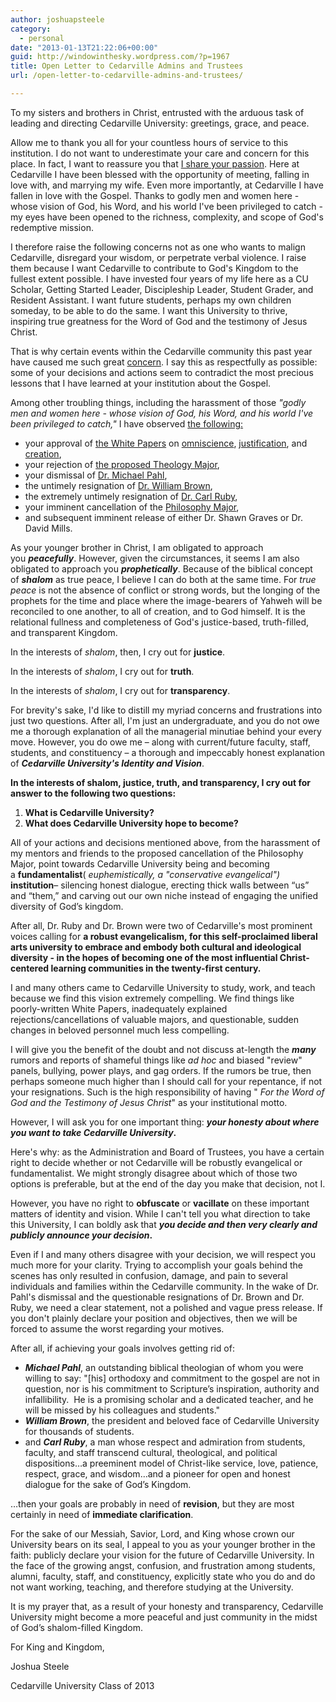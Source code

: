 ```yaml
---
author: joshuapsteele
category:
  - personal
date: "2013-01-13T21:22:06+00:00"
guid: http://windowinthesky.wordpress.com/?p=1967
title: Open Letter to Cedarville Admins and Trustees
url: /open-letter-to-cedarville-admins-and-trustees/

---
```

To my sisters and brothers in Christ, entrusted with the arduous task of leading and directing Cedarville University: greetings, grace, and peace.

Allow me to thank you all for your countless hours of service to this institution. I do not want to underestimate your care and concern for this place. In fact, I want to reassure you that [I share your passion](http://windowinthesky.wordpress.com/2012/09/12/my-unforgettable-cedarville-experience/ "My Unforgettable Cedarville Experience"). Here at Cedarville I have been blessed with the opportunity of meeting, falling in love with, and marrying my wife. Even more importantly, at Cedarville I have fallen in love with the Gospel. Thanks to godly men and women here - whose vision of God, his Word, and his world I've been privileged to catch - my eyes have been opened to the richness, complexity, and scope of God's redemptive mission.

I therefore raise the following concerns not as one who wants to malign Cedarville, disregard your wisdom, or perpetrate verbal violence. I raise them because I want Cedarville to contribute to God's Kingdom to the fullest extent possible. I have invested four years of my life here as a CU Scholar, Getting Started Leader, Discipleship Leader, Student Grader, and Resident Assistant. I want future students, perhaps my own children someday, to be able to do the same. I want this University to thrive, inspiring true greatness for the Word of God and the testimony of Jesus Christ.

That is why certain events within the Cedarville community this past year have caused me such great [concern](http://fiatlux125.wordpress.com/). I say this as respectfully as possible: some of your decisions and actions seem to contradict the most precious lessons that I have learned at your institution about the Gospel.

Among other troubling things, including the harassment of those _"godly men and women here - whose vision of God, his Word, and his world I've been privileged to catch,"_ I have observed [the following:](http://fiatlux125.wordpress.com/concerns/)

- your approval of [the White Papers](http://fiatlux125.wordpress.com/concerns/white-papers/) on [omniscience](http://www.cedarville.edu/~/media/Files/PDF/Shared/Omniscience-White-Paper.pdf), [justification](http://www.cedarville.edu/~/media/Files/PDF/Shared/Forensic-Justification.pdf), and [creation](http://www.cedarville.edu/~/media/Files/PDF/Shared/Creation-White-Paper.pdf),
- your rejection of [the proposed Theology Major](http://fiatlux125.wordpress.com/concerns/theology-major-rejected/),
- your dismissal of [Dr. Michael Pahl](http://fiatlux125.wordpress.com/concerns/dr-michael-pahl-dismissed/),
- the untimely resignation of [Dr. William Brown](http://fiatlux125.wordpress.com/concerns/dr-browns-resignation/),
- the extremely untimely resignation of [Dr. Carl Ruby](http://fiatlux125.wordpress.com/2013/01/10/ruby-resigns/),
- your imminent cancellation of the [Philosophy Major](http://ourcuprotest.wordpress.com/),
- and subsequent imminent release of either Dr. Shawn Graves or Dr. David Mills.

As your younger brother in Christ, I am obligated to approach you **_peacefully_**. However, given the circumstances, it seems I am also obligated to approach you **_prophetically_**. Because of the biblical concept of **_shalom_** as true peace, I believe I can do both at the same time. For _true peace_ is not the absence of conflict or strong words, but the longing of the prophets for the time and place where the image-bearers of Yahweh will be reconciled to one another, to all of creation, and to God himself. It is the relational fullness and completeness of God's justice-based, truth-filled, and transparent Kingdom.

In the interests of _shalom_, then, I cry out for **justice**.

In the interests of _shalom_, I cry out for **truth**.

In the interests of _shalom_, I cry out for **transparency**.

For brevity's sake, I'd like to distill my myriad concerns and frustrations into just two questions. After all, I'm just an undergraduate, and you do not owe me a thorough explanation of all the managerial minutiae behind your every move. However, you do owe me – along with current/future faculty, staff, students, and constituency – a thorough and impeccably honest explanation of **_Cedarville University's Identity and Vision_**.

**In the interests of shalom, justice, truth, and transparency, I cry out for answer to the following two questions:**

1. **What is Cedarville University?**
1. **What does Cedarville University hope to become?**

All of your actions and decisions mentioned above, from the harassment of my mentors and friends to the proposed cancellation of the Philosophy Major, point towards Cedarville University being and becoming a **fundamentalist**( _euphemistically, a "conservative evangelical")_ **institution**– silencing honest dialogue, erecting thick walls between “us” and “them,” and carving out our own niche instead of engaging the unified diversity of God’s kingdom.

After all, Dr. Ruby and Dr. Brown were two of Cedarville's most prominent voices calling for **a robust evangelicalism, for this self-proclaimed liberal arts university to embrace and embody both cultural and ideological diversity - in the hopes of becoming one of the most influential Christ-centered learning communities in the twenty-first century.**

I and many others came to Cedarville University to study, work, and teach because we find this vision extremely compelling. We find things like poorly-written White Papers, inadequately explained rejections/cancellations of valuable majors, and questionable, sudden changes in beloved personnel much less compelling.

I will give you the benefit of the doubt and not discuss at-length the **_many_** rumors and reports of shameful things like _ad hoc_ and biased "review" panels, bullying, power plays, and gag orders. If the rumors be true, then perhaps someone much higher than I should call for your repentance, if not your resignations. Such is the high responsibility of having " _For the Word of God and the Testimony of Jesus Christ_" as your institutional motto.

However, I will ask you for one important thing: **_your honesty about where you want to take Cedarville University_.**

Here's why: as the Administration and Board of Trustees, you have a certain right to decide whether or not Cedarville will be robustly evangelical or fundamentalist. We might strongly disagree about which of those two options is preferable, but at the end of the day you make that decision, not I.

However, you have no right to **obfuscate** or **vacillate** on these important matters of identity and vision. While I can't tell you what direction to take this University, I can boldly ask that **_you decide and then very clearly and publicly announce your decision_.**

Even if I and many others disagree with your decision, we will respect you much more for your clarity. Trying to accomplish your goals behind the scenes has only resulted in confusion, damage, and pain to several individuals and families within the Cedarville community. In the wake of Dr. Pahl's dismissal and the questionable resignations of Dr. Brown and Dr. Ruby, we need a clear statement, not a polished and vague press release. If you don't plainly declare your position and objectives, then we will be forced to assume the worst regarding your motives.

After all, if achieving your goals involves getting rid of:

- **_Michael Pahl_**, an outstanding biblical theologian of whom you were willing to say: "\[his\] orthodoxy and commitment to the gospel are not in question, nor is his commitment to Scripture’s inspiration, authority and infallibility.  He is a promising scholar and a dedicated teacher, and he will be missed by his colleagues and students."
- **_William Brown_**, the president and beloved face of Cedarville University for thousands of students.
- and **_Carl Ruby_**, a man whose respect and admiration from students, faculty, and staff transcend cultural, theological, and political dispositions…a preeminent model of Christ-like service, love, patience, respect, grace, and wisdom…and a pioneer for open and honest dialogue for the sake of God’s Kingdom.

…then your goals are probably in need of **revision**, but they are most certainly in need of **immediate clarification**.

For the sake of our Messiah, Savior, Lord, and King whose crown our University bears on its seal, I appeal to you as your younger brother in the faith: publicly declare your vision for the future of Cedarville University. In the face of the growing angst, confusion, and frustration among students, alumni, faculty, staff, and constituency, explicitly state who you do and do not want working, teaching, and therefore studying at the University.

It is my prayer that, as a result of your honesty and transparency, Cedarville University might become a more peaceful and just community in the midst of God’s shalom-filled Kingdom.

For King and Kingdom,

Joshua Steele

Cedarville University Class of 2013
